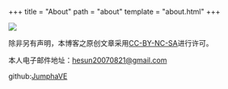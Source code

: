 +++
title = "About"
path = "about"
template = "about.html"
+++

![](https://www3.gobiernodecanarias.org/medusa/wiki/images/0/0e/Cc-by-nc-sa_icon.png)

除非另有声明，本博客之原创文章采用[CC-BY-NC-SA](https://creativecommons.org/licenses/by-nc-sa/3.0/)进行许可。

本人电子邮件地址：hesun20070821@gmail.com

github:[JumphaVE](https://github.com/JumphaVE/)
